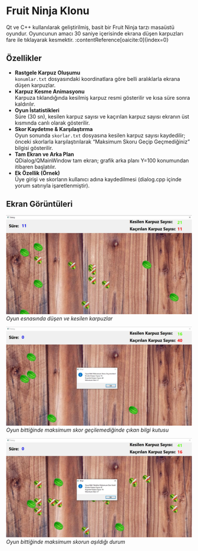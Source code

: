 # Fruit Ninja Klonu
Qt ve C++ kullanılarak geliştirilmiş, basit bir Fruit Ninja tarzı masaüstü oyundur. Oyuncunun amacı 30 saniye içerisinde ekrana düşen karpuzları fare ile tıklayarak kesmektir. :contentReference[oaicite:0]{index=0}


## Özellikler
- **Rastgele Karpuz Oluşumu**  
  `konumlar.txt` dosyasındaki koordinatlara göre belli aralıklarla ekrana düşen karpuzlar.  
- **Karpuz Kesme Animasyonu**  
  Karpuza tıklandığında kesilmiş karpuz resmi gösterilir ve kısa süre sonra kaldırılır.  
- **Oyun İstatistikleri**  
  Süre (30 sn), kesilen karpuz sayısı ve kaçırılan karpuz sayısı ekranın üst kısmında canlı olarak gösterilir.  
- **Skor Kaydetme & Karşılaştırma**  
  Oyun sonunda `skorlar.txt` dosyasına kesilen karpuz sayısı kaydedilir; önceki skorlarla karşılaştırılarak “Maksimum Skoru Geçip Geçmediğiniz” bilgisi gösterilir.  
- **Tam Ekran ve Arka Plan**  
  QDialog/QMainWindow tam ekran; grafik arka planı Y=100 konumundan itibaren başlatılır.  
- **Ek Özellik (Örnek)**  
  Üye girişi ve skorların kullanıcı adına kaydedilmesi (dialog.cpp içinde yorum satırıyla işaretlenmiştir).  



## Ekran Görüntüleri
![Oyun Ekranı](screenshots/1.png)  
_Oyun esnasında düşen ve kesilen karpuzlar_

![Oyun Sonu – Skor Geçilemedi](screenshots/2.png)  
_Oyun bittiğinde maksimum skor geçilemediğinde çıkan bilgi kutusu_

![Oyun Sonu – Skor Geçildi](screenshots/3.png)  
_Oyun bittiğinde maksimum skorun aşıldığı durum_



